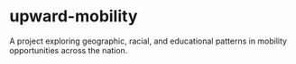 # upward-mobility
A project exploring geographic, racial, and educational patterns in mobility opportunities across the nation.
